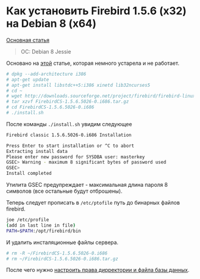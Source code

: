 # Как установить Firebird 1.5.6 \(x32\) на Debian 8 \(x64\)

[Основная статья]()

> OC: Debian 8 Jessie

Основано на [этой](http://blog.elve.name/?p=608) статье, которая немного устарела и не работает.

```bash
# dpkg --add-architecture i386
# apt-get update
# apt-get install libstdc++5:i386 xinetd lib32ncurses5
# cd ~
# wget http://downloads.sourceforge.net/project/firebird/firebird-linux-i386/1.5.6-Release/FirebirdCS-1.5.6.5026-0.i686.tar.gz
# tar xzvf FirebirdCS-1.5.6.5026-0.i686.tar.gz
# cd FirebirdCS-1.5.6.5026-0.i686
# ./install.sh
```

После команды `./install.sh` увидим следующее

```bash
Firebird classic 1.5.6.5026-0.i686 Installation

Press Enter to start installation or ^C to abort
Extracting install data
Please enter new password for SYSDBA user: masterkey
GSEC> Warning - maximum 8 significant bytes of password used
GSEC>
Install completed
```

Утилита GSEC предупреждает - максимальная длина пароля 8 символов \(все остальные будут отброшены\).

Теперь следует прописать в `/etc/ptofile`  путь до бинарных файлов firebird.

```bash
joe /etc/profile 
(add in last line in file)
PATH=$PATH:/opt/firebird/bin
```

И удалить инсталяционные файлы сервера.

```bash
# rm -R ~/FirebirdCS-1.5.6.5026-0.i686
# rm ~/FirebirdCS-1.5.6.5026-0.i686.tar.gz
```

После чего нужно [настроить права дирректории и файла базы данных](https://linux.nesterof.com/database_file_priveleges.html).

